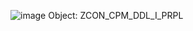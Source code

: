 ![image](https://github.com/user-attachments/assets/5dcf2549-5484-4ade-80e8-a711f3f14c15)
Object: ZCON_CPM_DDL_I_PRPL

